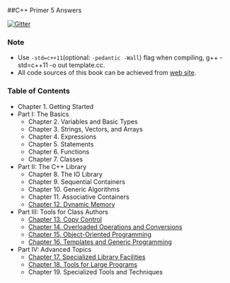 ##C++ Primer 5 Answers

[![Gitter](https://badges.gitter.im/Join%20Chat.svg)](http://tuzhii.com)

### Note

- Use `-std=c++11`(optional: `-pedantic -Wall`) flag when compiling, g++ -std=c++11 -o out template.cc.
- All code sources of this book can be achieved from [web site](http://www.informit.com/store/c-plus-plus-primer-9780321714114).

### Table of Contents

- Chapter 1. Getting Started
- Part I: The Basics
  - Chapter 2. Variables and Basic Types
  - Chapter 3. Strings, Vectors, and Arrays
  - Chapter 4. Expressions
  - Chapter 5. Statements
  - Chapter 6. Functions
  - Chapter 7. Classes
- Part II: The C++ Library
  - Chapter 8. The IO Library
  - Chapter 9. Sequential Containers
  - Chapter 10. Generic Algorithms
  - Chapter 11. Associative Containers
  - [Chapter 12. Dynamic Memory](ch12/README.md)
- Part III: Tools for Class Authors
  - [Chapter 13. Copy Control](ch13/README.md)
  - [Chapter 14. Overloaded Operations and Conversions](ch14/README.md)
  - [Chapter 15. Object-Oriented Programming](ch15/README.md)
  - [Chapter 16. Templates and Generic Programming](ch16/README.md)
- Part IV:  Advanced Topics
  - [Chapter 17. Specialized Library Facilities](ch17/README.md)
  - [Chapter 18. Tools for Large Programs](ch18/README.md)
  - Chapter 19. Specialized Tools and Techniques
